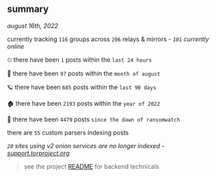 
## summary
_august 16th, 2022_

currently tracking `116` groups across `206` relays & mirrors - _`101` currently online_

⏲ there have been `1` posts within the `last 24 hours`

🦈 there have been `97` posts within the `month of august`

🪐 there have been `685` posts within the `last 90 days`

🏚 there have been `2193` posts within the `year of 2022`

🦕 there have been `4479` posts `since the dawn of ransomwatch`

there are `55` custom parsers indexing posts

_`20` sites using v2 onion services are no longer indexed - [support.torproject.org](https://support.torproject.org/onionservices/v2-deprecation/)_

> see the project [README](https://github.com/joshhighet/ransomwatch#ransomwatch--) for backend technicals
